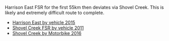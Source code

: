 Harrison East FSR for the first 55km then deviates via Shovel Creek. This is likely and extremely difficult route to complete.

+ [Harrison East by vehicle 2015](http://ihikebc.com/trips/2015/trip077-01HarrisonEastFSRSecondTrip.htm) 
+ [Shovel Creek FSR by vehicle 2011](http://ihikebc.com/trips/2011/trip050ShovelCreekFSR.htm)
+ [Shovel Creek by Motorbike 2016](https://www.youtube.com/watch?v=rN49Sxg23jQ)